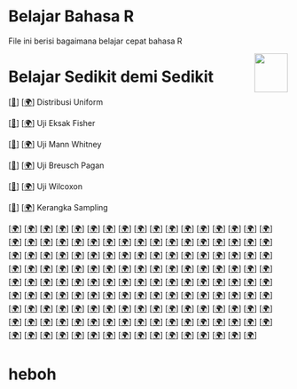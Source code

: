 # Belajar Bahasa R

File ini berisi bagaimana belajar cepat bahasa R

<div>
  <img src="https://statsidea.com/id/wp-content/uploads/sites/2/2023/04/uji-wilcoxon-test.png" data-canonical-src="https://statsidea.com/id/wp-content/uploads/sites/2/2023/04/uji-wilcoxon-test.png" width="60" height="70" align="right"/>
</div>

# Belajar Sedikit demi Sedikit

[[📂](distribusiUniform.r)]
[[🌍](https://statsidea.com/id/pengantar-distribusi-uniform/)]
Distribusi Uniform

[[📂](uji-fisher.r)]
[[🌍](https://statsidea.com/id/uji-eksak-fisher/)]
Uji Eksak Fisher

[[📂](uji-mann-whitney.r)]
[[🌍](https://statsidea.com/id/uji-mann-whitney/)]
Uji Mann Whitney

[[📂](BreuschPagan.r)]
[[🌍](https://statsidea.com/id/uji-breusch-pagan-definisi-contoh/)]
Uji Breusch Pagan

[[📂](wilcox.r)]
[[🌍](https://statsidea.com/id/uji-wilcoxon/)]
Uji Wilcoxon

[[📂](kerangkaSampling.r)]
[[🌍](https://statsidea.com/id/apa-itu-kerangka-sampling/)]
Kerangka Sampling

[[🌍](https://statsidea.com/id/6-contoh-teknik-analisis-data-kualitatif-yang-akurat/)]
[[🌍](https://statsidea.com/id/6-jenis-machine-learning-penting/)]
[[🌍](https://statsidea.com/id/6-tanda-populer-belajar-excel/)]
[[🌍](https://statsidea.com/id/7-ciri-big-data-yang-unik/)]
[[🌍](https://statsidea.com/id/advan-dq-weekend-produktif-dan-efisien/)]
[[🌍](https://statsidea.com/id/adversarial-learning-in-supervised-models/)]
[[🌍](https://statsidea.com/id/affiliate-marketing-panduan-singkat-terbaik/)]
[[🌍](https://statsidea.com/id/alasan-penting-ikut-kursus-data-science/)]
[[🌍](https://statsidea.com/id/algoritma-data-science-untuk-klasifikasi/)]
[[🌍](https://statsidea.com/id/alur-kerja-pengolahan-data-statistik/)]
[[🌍](https://statsidea.com/id/analisis-big-data-4-teknik-utama/)]
[[🌍](https://statsidea.com/id/analisis-data-3-langkah-penting/)]
[[🌍](https://statsidea.com/id/analisis-data-cepat-dengan-excel/)]
[[🌍](https://statsidea.com/id/analisis-data-dengan-microsoft-excel/)]
[[🌍](https://statsidea.com/id/analisis-data-dengan-rumus-excel/)]
[[🌍](https://statsidea.com/id/analisis-data-dengan-statistik-multivariat/)]
[[🌍](https://statsidea.com/id/analisis-data-deskriptif-kualitatif-gambaran-mendalam/)]
[[🌍](https://statsidea.com/id/analisis-data-kelebihan-dan-kekurangannya/)]
[[🌍](https://statsidea.com/id/analisis-data-kualitatif-karakteristik-dan-kelebihan/)]
[[🌍](https://statsidea.com/id/analisis-data-kuantitatif-dalam-penelitian/)]
[[🌍](https://statsidea.com/id/analisis-data-kuantitatif-kelebihan-dan-kekurangan/)]
[[🌍](https://statsidea.com/id/analisis-data-mengukur-korelasi-antara-dua-variabel/)]
[[🌍](https://statsidea.com/id/analisis-data-paired-t-test-essentials/)]
[[🌍](https://statsidea.com/id/analisis-data-pengertian-jenis-dan-prosedur/)]
[[🌍](https://statsidea.com/id/analisis-data-statistik-dengan-diagram-pareto/)]
[[🌍](https://statsidea.com/id/analisis-data-teks-dengan-nlp/)]
[[🌍](https://statsidea.com/id/analisis-data-uji-hipotesis/)]
[[🌍](https://statsidea.com/id/analisis-faktor-dalam-pengolahan-data/)]
[[🌍](https://statsidea.com/id/analisis-fenomenologi-dengan-teknik-deskriptif/)]
[[🌍](https://statsidea.com/id/analisis-hermeneutik-dalam-pengolahan-data/)]
[[🌍](https://statsidea.com/id/analisis-konten-dalam-penelitian-kualitatif/)]
[[🌍](https://statsidea.com/id/analisis-korelasi-pengertian-tujuan-dan-cara/)]
[[🌍](https://statsidea.com/id/analisis-kuantitatif-kenali-korelasi-data/)]
[[🌍](https://statsidea.com/id/analisis-media-dalam-data-sekunder/)]
[[🌍](https://statsidea.com/id/analisis-statistik-ukuran-penyebaran-data/)]
[[🌍](https://statsidea.com/id/analisis-time-series-jenis-data-statistik/)]
[[🌍](https://statsidea.com/id/apa-itu-big-data/)]
[[🌍](https://statsidea.com/id/apa-itu-data-diskrit-dan-kontinu-dan-penjelasannya/)]
[[🌍](https://statsidea.com/id/apa-itu-kerangka-sampling/)]
[[🌍](https://statsidea.com/id/apa-itu-metode-sampling-dan-jenisnya-pada-penelitian/)]
[[🌍](https://statsidea.com/id/apa-itu-missing-values/)]
[[🌍](https://statsidea.com/id/aplikasi-goodness-of-fit-pada-structura/)]
[[🌍](https://statsidea.com/id/aplikasi-statistik-untuk-analisis-data/)]
[[🌍](https://statsidea.com/id/asumsi-klasik-dalam-regresi-data/)]
[[🌍](https://statsidea.com/id/aturan-penulisan-pseudocode-di-python/)]
[[🌍](https://statsidea.com/id/banda-aceh-gateway-to-acehs-cultural-heritage/)]
[[🌍](https://statsidea.com/id/belajar-4-fungsi-if-excel/)]
[[🌍](https://statsidea.com/id/belajar-4-jenis-analisis-data/)]
[[🌍](https://statsidea.com/id/belajar-algoritma-apriori-untuk-pemula/)]
[[🌍](https://statsidea.com/id/belajar-array-numpy-dengan-python/)]
[[🌍](https://statsidea.com/id/belajar-aturan-penulisan-python-dasar/)]
[[🌍](https://statsidea.com/id/belajar-dasar-dasar-sql-tanpa-gelar/)]
[[🌍](https://statsidea.com/id/belajar-dasar-numpy-array-dengan-python/)]
[[🌍](https://statsidea.com/id/belajar-dasar-sql-di-sistem-operasi/)]
[[🌍](https://statsidea.com/id/belajar-data-analyst-course-sekarang/)]
[[🌍](https://statsidea.com/id/belajar-data-science-dengan-dataset-gratis/)]
[[🌍](https://statsidea.com/id/belajar-data-science-di-dqlab/)]
[[🌍](https://statsidea.com/id/belajar-data-science-fundamentals-gratis/)]
[[🌍](https://statsidea.com/id/belajar-data-statistik-dan-pengolahan/)]
[[🌍](https://statsidea.com/id/belajar-excel-cara-membuat-dan-mengoptimalkan/)]
[[🌍](https://statsidea.com/id/belajar-excel-dengan-cepat/)]
[[🌍](https://statsidea.com/id/belajar-excel-freeze-panes-dalam-5-menit/)]
[[🌍](https://statsidea.com/id/belajar-excel-fungsi-rand-dalam-5-menit/)]
[[🌍](https://statsidea.com/id/belajar-excel-if-ganda-studi-kasus/)]
[[🌍](https://statsidea.com/id/belajar-fungsi-rumus-if-excel/)]
[[🌍](https://statsidea.com/id/belajar-grafik-excel-untuk-pemula/)]
[[🌍](https://statsidea.com/id/belajar-if-else-dan-switch-case-python/)]
[[🌍](https://statsidea.com/id/belajar-implementasi-vlookup-excel-untuk-pemula/)]
[[🌍](https://statsidea.com/id/belajar-jenis-machine-learning-sekarang/)]
[[🌍](https://statsidea.com/id/belajar-looping-python-dengan-mudah/)]
[[🌍](https://statsidea.com/id/belajar-macro-vba-excel/)]
[[🌍](https://statsidea.com/id/belajar-membuat-box-plot-excel/)]
[[🌍](https://statsidea.com/id/belajar-menggunakan-google-colab-untuk-python/)]
[[🌍](https://statsidea.com/id/belajar-menggunakan-rumus-if-excel/)]
[[🌍](https://statsidea.com/id/belajar-mysql-dengan-dcl-commands/)]
[[🌍](https://statsidea.com/id/belajar-naive-bayes-algorithm-secara-mendalam/)]
[[🌍](https://statsidea.com/id/belajar-npv-dan-payback-period/)]
[[🌍](https://statsidea.com/id/belajar-operasi-string-python-dengan-contoh/)]
[[🌍](https://statsidea.com/id/belajar-pemrograman-gui-dengan-chatgpt/)]
[[🌍](https://statsidea.com/id/belajar-penggunaan-else-if-dalam-python/)]
[[🌍](https://statsidea.com/id/belajar-penulisan-sinta-gratis/)]
[[🌍](https://statsidea.com/id/belajar-percabangan-menggunakan-else-if/)]
[[🌍](https://statsidea.com/id/belajar-python-2022-percabangan-else-if/)]
[[🌍](https://statsidea.com/id/belajar-python-array-list-mastery/)]
[[🌍](https://statsidea.com/id/belajar-python-cara-menampilkan-output/)]
[[🌍](https://statsidea.com/id/belajar-python-dasar-dengan-tutorial/)]
[[🌍](https://statsidea.com/id/belajar-python-dengan-mudah/)]
[[🌍](https://statsidea.com/id/belajar-python-variabel-dan-tipe-data/)]
[[🌍](https://statsidea.com/id/belajar-regresi-linear-dengan-r/)]
[[🌍](https://statsidea.com/id/belajar-rumus-dasar-deviasi-excel/)]
[[🌍](https://statsidea.com/id/belajar-rumus-excel-dasar-dari-awal/)]
[[🌍](https://statsidea.com/id/belajar-rumus-excel-dasar-efektif/)]
[[🌍](https://statsidea.com/id/belajar-rumus-excel-rand-dengan-chatgpt/)]
[[🌍](https://statsidea.com/id/belajar-rumus-if-di-excel/)]
[[🌍](https://statsidea.com/id/belajar-rumus-if-excel-lengkap/)]
[[🌍](https://statsidea.com/id/belajar-rumus-if-excel-mudah/)]
[[🌍](https://statsidea.com/id/belajar-rumus-index-excel-sekarang/)]
[[🌍](https://statsidea.com/id/belajar-rumus-pv-dan-fv/)]
[[🌍](https://statsidea.com/id/belajar-rumus-vlookup-excel-pemula/)]
[[🌍](https://statsidea.com/id/belajar-sistem-operasi-sql-5-perintah-dasar/)]
[[🌍](https://statsidea.com/id/belajar-spss-dasar-dasar-statistik/)]
[[🌍](https://statsidea.com/id/belajar-sql-cross-join-table/)]
[[🌍](https://statsidea.com/id/belajar-sql-group-by-dengan-mudah/)]
[[🌍](https://statsidea.com/id/belajar-sql-melalui-3-query/)]
[[🌍](https://statsidea.com/id/belajar-statistik-dengan-data-ordinal/)]
[[🌍](https://statsidea.com/id/belajar-teknik-pengolahan-data-science/)]
[[🌍](https://statsidea.com/id/belajar-teknik-pengolahan-data-sekarang/)]
[[🌍](https://statsidea.com/id/belajar-teknik-pengolahan-data-terbaru/)]
[[🌍](https://statsidea.com/id/belajar-tentang-data-sekunder/)]
[[🌍](https://statsidea.com/id/belajar-visualisasi-data-dengan-matplotlib/)]
[[🌍](https://statsidea.com/id/beragam-algoritma-data-science-prediksi/)]
[[🌍](https://statsidea.com/id/bercerita-dengan-sparklines-visualisasi-data/)]
[[🌍](https://statsidea.com/id/bootcamp-for-beginner-in-machine-learning-and-ai/)]
[[🌍](https://statsidea.com/id/bootcamp-python-siap-karir-2023/)]
[[🌍](https://statsidea.com/id/bootcamp-python-untuk-persiapan-karir/)]
[[🌍](https://statsidea.com/id/bootcamp-transformasi-karir-dalam-waktu-singkat/)]
[[🌍](https://statsidea.com/id/bukit-tinggi/)]
[[🌍](https://statsidea.com/id/buku-wajib-data-scientist-untukmu/)]
[[🌍](https://statsidea.com/id/bundle-data-scientist-bootcamp-package/)]
[[🌍](https://statsidea.com/id/calcul-variation-en-pourcentage/)]
[[🌍](https://statsidea.com/id/cara-efektif-menggunakan-chat-gpt/)]
[[🌍](https://statsidea.com/id/cara-eksekusi-kode-vba-di-excel/)]
[[🌍](https://statsidea.com/id/cara-install-dbeaver-di-windows/)]
[[🌍](https://statsidea.com/id/cara-install-pentaho-tools-data-science-powerfull/)]
[[🌍](https://statsidea.com/id/cara-install-python-dan-mengatur-path/)]
[[🌍](https://statsidea.com/id/cara-install-python-tanpa-download/)]
[[🌍](https://statsidea.com/id/cara-install-xampp-dan-mysql/)]
[[🌍](https://statsidea.com/id/cara-join-tabel-sql-terbaik/)]
[[🌍](https://statsidea.com/id/cara-melakukan-anova-dua-arah-dengan-interaksi/)]
[[🌍](https://statsidea.com/id/cara-melindungi-data-dari-sql-injection/)]
[[🌍](https://statsidea.com/id/cara-membuat-bar-chart-excel/)]
[[🌍](https://statsidea.com/id/cara-membuat-combo-chart-excel/)]
[[🌍](https://statsidea.com/id/cara-membuat-grafik-dan-dropdown/)]
[[🌍](https://statsidea.com/id/cara-membuat-grafik-dinamis-di-excel/)]
[[🌍](https://statsidea.com/id/cara-membuat-grafik-excel-terbaru/)]
[[🌍](https://statsidea.com/id/cara-membuat-grafik-simpel-dengan-excel/)]
[[🌍](https://statsidea.com/id/cara-membuat-spider-chart-excel/)]
[[🌍](https://statsidea.com/id/cara-membuat-tabel-di-excel/)]
[[🌍](https://statsidea.com/id/cara-mencocokkan-data-di-excel/)]
[[🌍](https://statsidea.com/id/cara-mengatasi-excel-tidak-bisa-di-edit/)]
[[🌍](https://statsidea.com/id/cara-menggunakan-dan-perbedaanannya-dikenal/)]
[[🌍](https://statsidea.com/id/cara-menggunakan-fungsi-print-python/)]
[[🌍](https://statsidea.com/id/cara-menghitung-deviasi-excel-sederhana/)]
[[🌍](https://statsidea.com/id/cara-menghitung-npv-di-excel/)]
[[🌍](https://statsidea.com/id/cara-menghitung-total-data-excel/)]
[[🌍](https://statsidea.com/id/cara-menjadi-data-analyst-mandiri/)]
[[🌍](https://statsidea.com/id/cara-mudah-convert-excel-ke-pdf/)]
[[🌍](https://statsidea.com/id/cara-penggunaan-sql-outer-join/)]
[[🌍](https://statsidea.com/id/cara-pengolahan-data-kuantitatif-terbaik/)]
[[🌍](https://statsidea.com/id/cara-praktis-membuat-tabel-di-excel/)]
[[🌍](https://statsidea.com/id/cara-praktis-membuka-excel-bermasalah/)]
[[🌍](https://statsidea.com/id/cara-praktis-menggunakan-rumus-pengurangan/)]


# heboh
